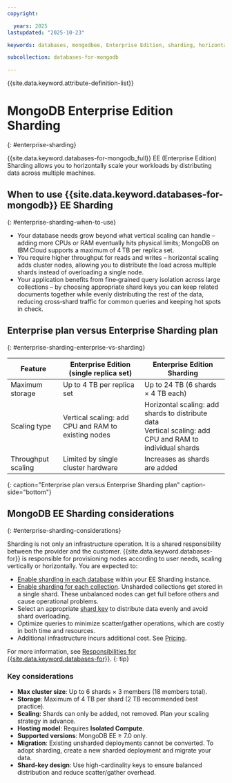 ```yaml
---
copyright:

  years: 2025
lastupdated: "2025-10-23"

keywords: databases, mongodbee, Enterprise Edition, sharding, horizontal scaling

subcollection: databases-for-mongodb

---
```


{{site.data.keyword.attribute-definition-list}}

# MongoDB Enterprise Edition Sharding
{: #enterprise-sharding}

{{site.data.keyword.databases-for-mongodb_full}} EE (Enterprise Edition) Sharding allows you to horizontally scale your workloads by distributing data across multiple machines.

## When to use {{site.data.keyword.databases-for-mongodb}} EE Sharding
{: #enterprise-sharding-when-to-use}

- Your database needs grow beyond what vertical scaling can handle – adding more CPUs or RAM eventually hits physical limits; MongoDB on IBM Cloud supports a maximum of 4 TB per replica set.
- You require higher throughput for reads and writes – horizontal scaling adds cluster nodes, allowing you to distribute the load across multiple shards instead of overloading a single node.
- Your application benefits from fine‑grained query isolation across large collections – by choosing appropriate shard keys you can keep related documents together while evenly distributing the rest of the data, reducing cross‑shard traffic for common queries and keeping hot spots in check.

## Enterprise plan versus Enterprise Sharding plan
{: #enterprise-sharding-enterprise-vs-sharding}

|                  Feature             | Enterprise Edition (single replica set) | Enterprise Edition Sharding           |
|--------------------------------------|-----------------------------------------|--------------------------------------------|
| Maximum storage                      | Up to 4 TB per replica set              | Up to 24 TB (6 shards × 4 TB each)  |
| Scaling type                         | Vertical scaling: add CPU and RAM to existing nodes | Horizontal scaling: add shards to distribute data <br> Vertical scaling: add CPU and RAM to individual shards |
| Throughput scaling                   | Limited by single cluster hardware       | Increases as shards are added             |
{: caption="Enterprise plan versus Enterprise Sharding plan" caption-side="bottom"}

## MongoDB EE Sharding considerations
{: #enterprise-sharding-considerations}

Sharding is not only an infrastructure operation. It is a shared responsibility between the provider and the customer. {{site.data.keyword.databases-for}} is responsible for provisioning nodes according to user needs, scaling vertically or horizontally. You are expected to:  

- [Enable sharding in each database](#mongodbee-sharding-enable-sharding-databases) within your EE Sharding instance.  
- [Enable sharding for each collection](#mongodbee-sharding-enable-sharding-collections). Unsharded collections get stored in a single shard. These unbalanced nodes can get full before others and cause operational problems.
- Select an appropriate [shard key](#mongodbee-sharding-enable-sharding-collections-shard-key) to distribute data evenly and avoid shard overloading.  
- Optimize queries to minimize scatter/gather operations, which are costly in both time and resources.  
- Additional infrastructure incurs additional cost. See [Pricing](/docs/databases-for-mongodb?topic=databases-for-mongodb-pricing).  

For more information, see [Responsibilities for {{site.data.keyword.databases-for}}](/docs/databases-for-mongodb?topic=databases-for-mongodb-responsibilities-cloud-databases).
{: tip}

### Key considerations
- **Max cluster size**: Up to 6 shards × 3 members (18 members total).  
- **Storage**: Maximum of 4 TB per shard (2 TB recommended best practice).  
- **Scaling**: Shards can only be added, not removed. Plan your scaling strategy in advance.  
- **Hosting model**: Requires **Isolated Compute**.  
- **Supported versions**: MongoDB EE ≥ 7.0 only.  
- **Migration**: Existing unsharded deployments cannot be converted. To adopt sharding, create a new sharded deployment and migrate your data.  
- **Shard-key design**: Use high-cardinality keys to ensure balanced distribution and reduce scatter/gather overhead. 
 




